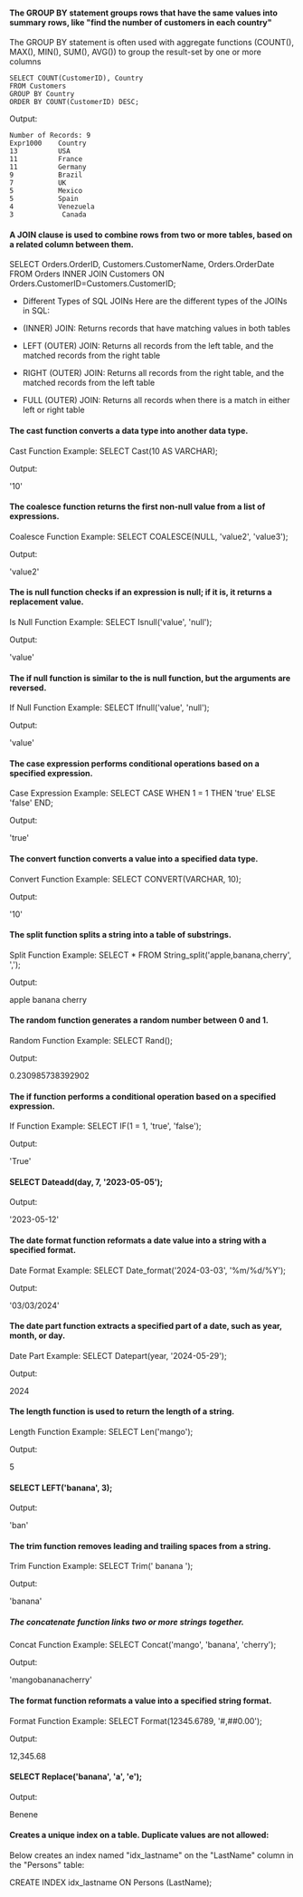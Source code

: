 #### The GROUP BY statement groups rows that have the same values into summary rows, like "find the number of customers in each country"

The GROUP BY statement is often used with aggregate functions (COUNT(), MAX(), MIN(), SUM(), AVG()) to group the result-set by one or more columns
```
SELECT COUNT(CustomerID), Country
FROM Customers
GROUP BY Country
ORDER BY COUNT(CustomerID) DESC;
``` 

Output:

```
Number of Records: 9
Expr1000	Country
13 	        USA 
11 	        France 
11 	        Germany 
9 	        Brazil 
7 	        UK 
5 	        Mexico 
5 	        Spain 
4 	        Venezuela 
3 	         Canada 

```

#### A JOIN clause is used to combine rows from two or more tables, based on a related column between them.

SELECT Orders.OrderID, Customers.CustomerName, Orders.OrderDate
FROM Orders
INNER JOIN Customers ON Orders.CustomerID=Customers.CustomerID;


 - Different Types of SQL JOINs
Here are the different types of the JOINs in SQL:

 - (INNER) JOIN: Returns records that have matching values in both tables
 - LEFT (OUTER) JOIN: Returns all records from the left table, and the matched records from the right table
 - RIGHT (OUTER) JOIN: Returns all records from the right table, and the matched records from the left table
- FULL (OUTER) JOIN: Returns all records when there is a match in either left or right table



#### The cast function converts a data type into another data type.

Cast Function Example:
SELECT Cast(10 AS VARCHAR); 

Output:

'10'

#### The coalesce function returns the first non-null value from a list of expressions.

Coalesce Function Example:
SELECT COALESCE(NULL, 'value2', 'value3'); 

Output:

'value2'

#### The is null function checks if an expression is null; if it is, it returns a replacement value.

Is Null Function Example:
SELECT Isnull('value', 'null'); 

Output:

'value'

#### The if null function is similar to the is null function, but the arguments are reversed.

If Null Function Example:
SELECT Ifnull('value', 'null'); 

Output:

'value'


#### The case expression performs conditional operations based on a specified expression.

Case Expression Example:
SELECT CASE
         WHEN 1 = 1 THEN 'true'
         ELSE 'false'
       END; 

Output:

'true'



#### The convert function converts a value into a specified data type.

Convert Function Example:
SELECT CONVERT(VARCHAR, 10); 

Output:

'10'


#### The split function splits a string into a table of substrings.

Split Function Example:
SELECT *
FROM   String_split('apple,banana,cherry', ','); 

Output:

apple banana cherry


#### The random function generates a random number between 0 and 1.

Random Function Example:
SELECT Rand(); 

Output:

0.230985738392902

#### The if function performs a conditional operation based on a specified expression.

If Function Example:
SELECT IF(1 = 1, 'true', 'false'); 

Output:

'True'


#### SELECT Dateadd(day, 7, '2023-05-05'); 

Output:

'2023-05-12'


#### The date format function reformats a date value into a string with a specified format.

Date Format Example:
SELECT Date_format('2024-03-03', '%m/%d/%Y'); 

Output:

'03/03/2024'


#### The date part function extracts a specified part of a date, such as year, month, or day.

Date Part Example:
SELECT Datepart(year, '2024-05-29'); 

Output:

2024


#### The length function is used to return the length of a string.

Length Function Example:
SELECT Len('mango'); 

Output:

5


#### SELECT LEFT('banana', 3); 

Output:

'ban'


#### The trim function removes leading and trailing spaces from a string.

Trim Function Example:
SELECT Trim(' banana ');

Output:

'banana'

##### The concatenate function links two or more strings together.

Concat Function Example:
SELECT Concat('mango', 'banana', 'cherry'); 

Output: 

'mangobananacherry'

#### The format function reformats a value into a specified string format.

Format Function Example:
SELECT Format(12345.6789, '#,##0.00'); 

Output:

12,345.68


#### SELECT Replace('banana', 'a', 'e'); 

Output:

Benene


#### Creates a unique index on a table. Duplicate values are not allowed:
Below creates an index named "idx_lastname" on the "LastName" column in the "Persons" table:

CREATE INDEX idx_lastname
ON Persons (LastName);





